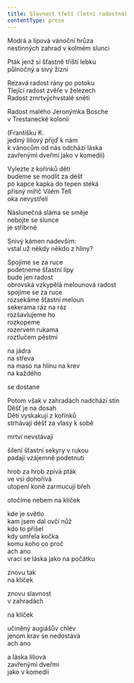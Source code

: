 ```yaml
---
title: Slavnost třetí (letní radostná)
contentType: prose
---
```


<section>

Modrá a lípová vánoční hrůza  
nestinných zahrad v kolmém slunci

Pták jenž si šťastně tříští lebku  
půlnočný a sivý žízní

Rezavá radost rány po potoku  
Tlející radost zvěře v železech  
Radost zmrtvýchvstalé sněti

Radost malého Jeronýmka Bosche  
v Trestanecké kolonii

(Františku K.  
jediný liliový přijď k nám  
k vánocům od nás odchází láska  
zavřenými dveřmi jako v komedii)

Vylezte z kořínků děti  
budeme se modlit za déšť  
po kapce kapka do tepen stéká  
přísný mířič Vilém Tell  
oka nevystřelí

Náslunečná sláma se směje  
nebojte se slunce  
je stříbrné

Snivý kámen nadevším:  
vstal už někdy někdo z hlíny?

Spojíme se za ruce  
podetneme šťastní lípy  
bude jen radost  
obrovská vzkypělá melounová radost  
spojíme se za ruce  
rozsekáme šťastní meloun  
sekerama ráz na ráz  
rozšavlujeme ho  
rozkopeme  
rozervem rukama  
roztlučem pěstmi

na jádra  
na střeva  
na maso na hlínu na krev  
na každého

se dostane

Potom však v zahradách nadchází stín  
Déšť je na dosah  
Děti vyskakují z kořínků  
strhávají déšť za vlasy k sobě

mrtví nevstávají

šílení šťastní sekyry v rukou  
padají vzájemně podetnuti

hrob za hrob zpívá pták  
ve vsi dohořívá  
utopení koně zarmucují břeh

otočíme nebem na klíček

kde je světlo  
kam jsem dal ovčí nůž  
kdo to přišel  
kdy umřela kočka  
komu koho co proč  
ach ano  
vrací se láska jako na počátku

znovu tak  
na klíček

znovu slavnost  
v zahradách

na klíček

učiněný augiášův chlév  
jenom krav se nedostává  
ach ano

a láska liliová  
zavřenými dveřmi  
jako v komedii

</section>
